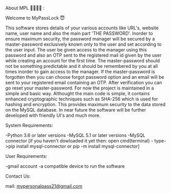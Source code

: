 About MPL 🙋‍♂️🙋‍♀️ :

Welcome to MyPassLock 😇 

This software stores details of your various accounts like URL's, website name, user name and also the main part 'THE PASSWORD'.
Inorder to ensure maximum security, the password manager will be secured by a master-password exclusively known only to the user 
and set according to the user input. The user be given access to the manager using this password and also an OTP sent to the registered
mail id given by the user while creating an account for the first time. The master-password should not be something predictable and it 
should be remembered by you at all times inorder to gain access to the manager. If the master-password is forgotten then you can 
choose forgot password option and an email will be sent to your registered email containing an OTP. After verification you can go reset your master-password.
For now the project is maintained in a simple and basic way. Althought the main code is simple, it contains enhanced cryptographic techniques such as SHA-256 
which is used for hashing and encryption. This provides maximum security to the data stored on the MySQL database.
In near future the software will be further developed with friendly UI's and much more.

System Requirements:

-Python 3.6 or later versions
-MySQL 5.1 or later versions
-MySQL connector [if you haven't dowloaded it yet then: open cmd(terminal) - type->pip install mysql-connector or pip -m install mysql-connector]


User Requirements:

-gmail account
-a compatible device to run the software

Contact Us:

mail: mypersonalpass21@gmail.com
